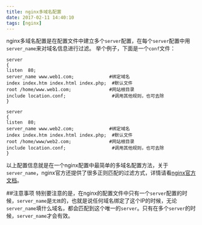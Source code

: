 ```yaml
---
title: nginx多域名配置
date: 2017-02-11 14:40:10
tags: [nginx]
---
```


nginx多域名配置是在配置文件中建立多个`server`配置，在每个`server`配置中用`server_name`来对域名信息进行过滤。
举个例子，下面是一个`conf`文件：
	
```nginx
server 
{ 
listen  80; 
server_name www.web1.com;             #绑定域名 
index index.htm index.html index.php;  #默认文件 
root /home/www.web1.com;              #网站根目录
include location.conf;                 #调用其他规则，也可去除
}

server 
{ 
listen  80; 
server_name www.web2.com;             #绑定域名 
index index.htm index.html index.php;  #默认文件 
root /home/www/web2.com;              #网站根目录
include location.conf;                 #调用其他规则，也可去除
}
```

以上配置信息就是在一个nginx配置中最简单的多域名配置方法，关于`server_name`，nginx官方还提供了很多正则匹配的过滤方式，详情请看[nginx官方文档](http://nginx.org/en/docs/http/server_names.html)。

##注意事项
特别要注意的是，在nginx的配置文件中只有一个`server`配置的时候，`server_name`是`无效`的，也就是说任何域名绑定了这个IP的时候，无论`server_name`填什么域名，都会匹配到这个唯一的`server`。只有在多个`server`的时候，`server_name`才会有效。